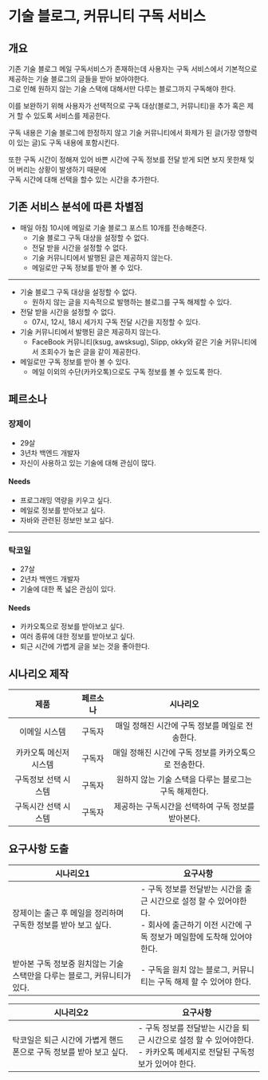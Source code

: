 # 기술 블로그, 커뮤니티 구독 서비스

## 개요

기존 기술 블로그 메일 구독서비스가 존재하는데 사용자는 구독 서비스에서 기본적으로 제공하는 기술 블로그의 글들을 받아 보아야한다.  
그로 인해 원하지 않는 기술 스택에 대해서만 다루는 블로그까지 구독해야 한다.

이를 보완하기 위해 사용자가 선택적으로 구독 대상(블로그, 커뮤니티)을 추가 혹은 제거 할 수 있도록 서비스를 제공한다.

구독 내용은 기술 블로그에 한정하지 않고 기술 커뮤니티에서 화제가 된 글(가장 영향력이 있는 글)도 구독 내용에 포함시킨다.

또한 구독 시간이 정해져 있어 바쁜 시간에 구독 정보를 전달 받게 되면 보지 못한채 잊어 버리는 상황이 발생하기 때문에  
구독 시간에 대해 선택을 할수 있는 시간을 추가한다.

## 기존 서비스 분석에 따른 차별점

- 매일 아침 10시에 메일로 기술 블로그 포스트 10개를 전송해준다.
  - 기술 블로그 구독 대상을 설정할 수 없다.
  - 전달 받을 시간을 설정할 수 없다.
  - 기술 커뮤니티에서 발행된 글은 제공하지 않는다.
  - 메일로만 구독 정보를 받아 볼 수 있다.

---

- 기술 블로그 구독 대상을 설정할 수 없다.
  - 원하지 않는 글을 지속적으로 발행하는 블로그를 구독 해제할 수 있다.
- 전달 받을 시간을 설정할 수 없다.
  - 07시, 12시, 18시 세가지 구독 전달 시간을 지정할 수 있다.
- 기술 커뮤니티에서 발행된 글은 제공하지 않는다.
  - FaceBook 커뮤니티(ksug, awsksug), Slipp, okky와 같은 기술 커뮤니티에서 조회수가 높은 글을 같이 제공한다.
- 메일로만 구독 정보를 받아 볼 수 있다.
  - 메일 이외의 수단(카카오톡)으로도 구독 정보를 볼 수 있도록 한다.



## 페르소나

### **장제이**

- 29살
- 3년차 백엔드 개발자
- 자신이 사용하고 있는 기술에 대해 관심이 많다.

#### Needs

- 프로그래밍 역량을 키우고 싶다.
- 메일로 정보를 받아보고 싶다.
- 자바와 관련된 정보만 보고 싶다.

---

### 탁코일

- 27살
- 2년차 백엔드 개발자
- 기술에 대한 폭 넓은 관심이 있다.

#### Needs

- 카카오톡으로 정보를 받아보고 싶다.
- 여러 종류에 대한 정보를 받아보고 싶다.
- 퇴근 시간에 가볍게 글을 보는 것을 좋아한다.

## 시나리오 제작

|          제품          | 페르소나 |                        시나리오                        |
| :--------------------: | :------: | :----------------------------------------------------: |
|     이메일 시스템      |  구독자  |    매일 정해진 시간에 구독 정보를 메일로 전송한다.     |
| 카카오톡 메신저 시스템 |  구독자  | 매일 정해진 시간에 구독 정보를 카카오톡으로 전송한다.  |
|  구독정보 선택 시스템  |  구독자  | 원하지 않는 기술 스택을 다루는 블로그는 구독 해제한다. |
|  구독시간 선택 시스템  |  구독자  |   제공하는 구독시간을 선택하여 구독 정보를 받아본다.   |

## 요구사항 도출

| 시나리오1                                                    | 요구사항                                                     |
| ------------------------------------------------------------ | ------------------------------------------------------------ |
| 장제이는 출근 후 메일을 정리하며 구독한 정보를 받아 보고 싶다. | - 구독 정보를 전달받는 시간을 출근 시간으로 설정 할 수 있어야한다.<br />- 회사에 출근하기 이전 시간에 구독 정보가 메일함에 도착해 있어야한다. |
| 받아본 구독 정보중 원치않는 기술 스택만을 다루는 블로그, 커뮤니티가 있다. | - 구독을 원치 않는 블로그, 커뮤니티는 구독 해제 할 수 있어야 한다. |

| 시나리오2                                                    | 요구사항                                                     |
| ------------------------------------------------------------ | ------------------------------------------------------------ |
| 탁코일은 퇴근 시간에 가볍게 핸드폰으로 구독 정보를 받아 보고 싶다. | - 구독 정보를 전달받는 시간을 퇴근 시간으로 설정 할 수 있어야한다.<br />- 카카오톡 메세지로 전달된 구독정보가 있어야 한다. |


